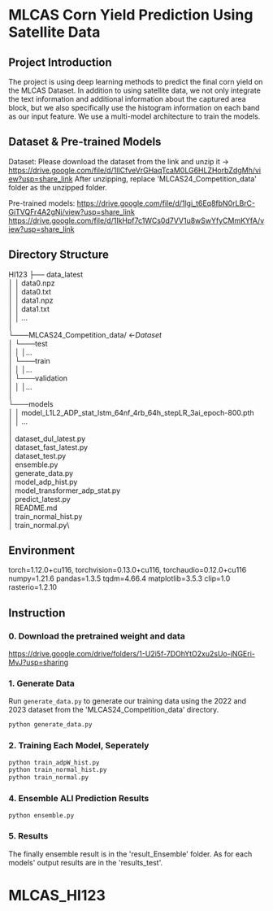 # MLCAS Corn Yield Prediction Using Satellite Data

## Project Introduction

The project is using deep learning methods to predict the final corn yield on the MLCAS Dataset.
In addition to using satellite data, we not only integrate the text information and additional information about the captured area block, but we also specifically use the histogram information on each band as our input feature. We use a multi-model architecture to train the models.

## Dataset & Pre-trained Models

Dataset:
Please download the dataset from the link and unzip it -> https://drive.google.com/file/d/1lICfveVrGHaqTcaM0LG6HLZHorbZdgMh/view?usp=share_link
After unzipping, replace 'MLCAS24_Competition_data' folder as the unzipped folder.

Pre-trained models:
https://drive.google.com/file/d/1lgi_t6Eq8fbN0rLBrC-GiTVQFr4A2gNj/view?usp=share_link
https://drive.google.com/file/d/1IkHpf7c1WCs0d7VV1u8wSwYfyCMmKYfA/view?usp=share_link

## Directory Structure

HI123
├── data_latest\
│   │   data0.npz\
│   │   data0.txt\
│   │   data1.npz\
│   │   data1.txt\
│   │   ...\
│\
└───MLCAS24_Competition_data/ <-*Dataset*\
│   └───test\
│   │   │...\
│   └───train\
│   │   │...\
│   └───validation\
│   │   │...\
│\
└───models\
│   │   model_L1L2_ADP_stat_lstm_64nf_4rb_64h_stepLR_3ai_epoch-800.pth\
│   │   ...\
│\
│   dataset_dul_latest.py\
│   dataset_fast_latest.py\
│   dataset_test.py\
│   ensemble.py\
│   generate_data.py\
│   model_adp_hist.py\
│   model_transformer_adp_stat.py\
│   predict_latest.py\
│   README.md\
│   train_normal_hist.py\
│   train_normal.py\

## Environment

torch=1.12.0+cu116, torchvision=0.13.0+cu116, torchaudio=0.12.0+cu116
numpy=1.21.6
pandas=1.3.5
tqdm=4.66.4
matplotlib=3.5.3
clip=1.0
rasterio=1.2.10

## Instruction

### 0. Download the pretrained weight and data

https://drive.google.com/drive/folders/1-U2i5f-7DOhYtO2xu2sUo-jNGEri-MvJ?usp=sharing

### 1. Generate Data

Run `generate_data.py` to generate our training data using the 2022 and 2023 dataset from the 'MLCAS24_Competition_data' directory.

```bash
python generate_data.py
```

### 2. Training Each Model, Seperately

```bash
python train_adpW_hist.py
python train_normal_hist.py
python train_normal.py
```

### 4. Ensemble ALl Prediction Results

```bash
python ensemble.py
```

### 5. Results

The finally ensemble result is in the 'result_Ensemble' folder. As for each models' output results are in the 'results_test'.
# MLCAS_HI123
